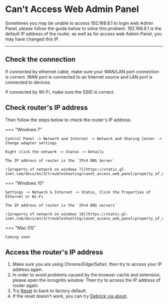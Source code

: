 # Can't Access Web Admin Panel

Sometimes you may be unable to access 192.168.8.1 to login web Admin Panel, please follow the guide below to solve this problem. 192.168.8.1 is the default IP address of the router, as well as for access web Admin Panel, you may have changed this IP.

---

## Check the connection

If connected by ethernet cable, make sure your WAN/LAN port connection is correct. WAN port is connected to an Internet source and LAN port is connected to devices.

If connected by Wi-Fi, make sure the SSID is correct.

## Check router's IP address

Then follow the steps below to check the router's IP address.

=== "Windows 7"

    Control Panel -> Network and Internet -> Network and Sharing Center -> Change adapter settings

    Right click the network -> Status -> Details
    
    The IP address of router is the `IPv4 DNS Server`
    
    ![property of network on windows 7](https://static.gl-inet.com/docs/en/3/troubleshooting/canot_access_web_panel/property_of_network_win7.jpg)

=== "Windows 10"

    Settings -> Network & Internet -> Status, Click the Properties of Ethernet or Wi-Fi

    The IP address of router is the `IPv4 DNS servers`

    ![property of network on windows 10](https://static.gl-inet.com/docs/en/3/troubleshooting/canot_access_web_panel/property_of_network_win10.jpg)

=== "Mac OS"

    Coming soon

## Access the router's IP address

1. Make sure you are using Chrome/Edge/Safari, then try to access your IP address again.
2. In order to avoid problems caused by the browser cache and extension, please open the incognito window. Then try to access the IP address of router again.
3. Try [Reset](../reset) to back to factory default.
4. If the reset doesn't work, you can try [Debrick via uboot](../debrick).

